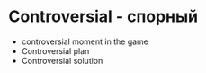 # Controversial - спорный

- controversial moment in the game
- Controversial plan
- Controversial solution
